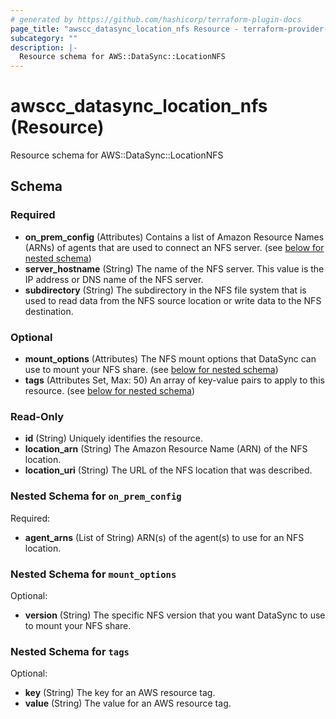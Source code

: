 ```yaml
---
# generated by https://github.com/hashicorp/terraform-plugin-docs
page_title: "awscc_datasync_location_nfs Resource - terraform-provider-awscc"
subcategory: ""
description: |-
  Resource schema for AWS::DataSync::LocationNFS
---
```


# awscc_datasync_location_nfs (Resource)

Resource schema for AWS::DataSync::LocationNFS



<!-- schema generated by tfplugindocs -->
## Schema

### Required

- **on_prem_config** (Attributes) Contains a list of Amazon Resource Names (ARNs) of agents that are used to connect an NFS server. (see [below for nested schema](#nestedatt--on_prem_config))
- **server_hostname** (String) The name of the NFS server. This value is the IP address or DNS name of the NFS server.
- **subdirectory** (String) The subdirectory in the NFS file system that is used to read data from the NFS source location or write data to the NFS destination.

### Optional

- **mount_options** (Attributes) The NFS mount options that DataSync can use to mount your NFS share. (see [below for nested schema](#nestedatt--mount_options))
- **tags** (Attributes Set, Max: 50) An array of key-value pairs to apply to this resource. (see [below for nested schema](#nestedatt--tags))

### Read-Only

- **id** (String) Uniquely identifies the resource.
- **location_arn** (String) The Amazon Resource Name (ARN) of the NFS location.
- **location_uri** (String) The URL of the NFS location that was described.

<a id="nestedatt--on_prem_config"></a>
### Nested Schema for `on_prem_config`

Required:

- **agent_arns** (List of String) ARN(s) of the agent(s) to use for an NFS location.


<a id="nestedatt--mount_options"></a>
### Nested Schema for `mount_options`

Optional:

- **version** (String) The specific NFS version that you want DataSync to use to mount your NFS share.


<a id="nestedatt--tags"></a>
### Nested Schema for `tags`

Optional:

- **key** (String) The key for an AWS resource tag.
- **value** (String) The value for an AWS resource tag.


